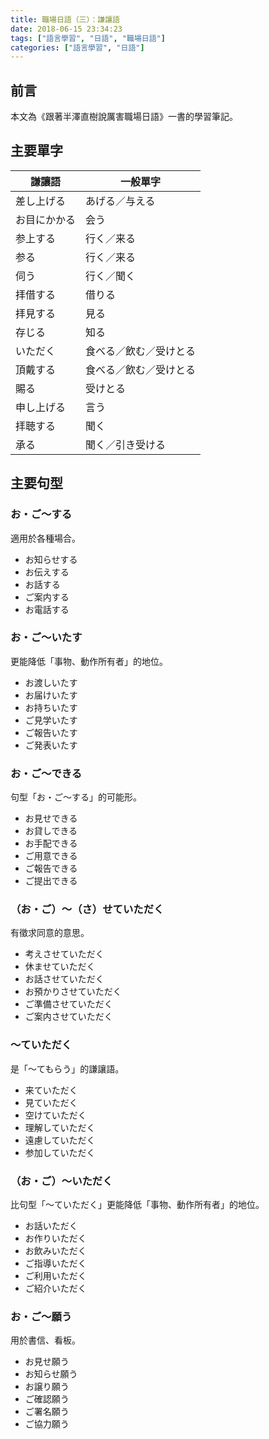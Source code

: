 ```yaml
---
title: 職場日語（三）：謙讓語
date: 2018-06-15 23:34:23
tags: ["語言學習", "日語", "職場日語"]
categories: ["語言學習", "日語"]
---
```


## 前言
本文為《跟著半澤直樹說厲害職場日語》一書的學習筆記。

## 主要單字
謙讓語 | 一般單字
--- | ---
差し上げる | あげる／与える
お目にかかる | 会う
参上する | 行く／来る
参る | 行く／来る
伺う | 行く／聞く
拝借する | 借りる
拝見する | 見る
存じる | 知る
いただく | 食べる／飲む／受けとる
頂戴する | 食べる／飲む／受けとる
賜る | 受けとる
申し上げる | 言う
拝聴する | 聞く
承る | 聞く／引き受ける

## 主要句型
### お・ご～する
適用於各種場合。
- お知らせする
- お伝えする
- お話する
- ご案内する
- お電話する

### お・ご～いたす
更能降低「事物、動作所有者」的地位。
- お渡しいたす
- お届けいたす
- お持ちいたす
- ご見学いたす
- ご報告いたす
- ご発表いたす

### お・ご～できる
句型「お・ご～する」的可能形。
- お見せできる
- お貸しできる
- お手配できる
- ご用意できる
- ご報告できる
- ご提出できる

### （お・ご）～（さ）せていただく
有徵求同意的意思。
- 考えさせていただく
- 休ませていただく
- お話させていただく
- お預かりさせていただく
- ご準備させていただく
- ご案内させていただく

### ～ていただく
是「～てもらう」的謙讓語。
- 来ていただく
- 見ていただく
- 空けていただく
- 理解していただく
- 遠慮していただく
- 参加していただく

### （お・ご）～いただく
比句型「～ていただく」更能降低「事物、動作所有者」的地位。
- お話いただく
- お作りいただく
- お飲みいただく
- ご指導いただく
- ご利用いただく
- ご紹介いただく

### お・ご～願う
用於書信、看板。
- お見せ願う
- お知らせ願う
- お譲り願う
- ご確認願う
- ご署名願う
- ご協力願う